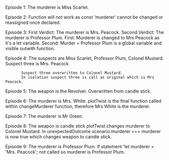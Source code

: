 Episode 1: The murderer is Miss Scarlet.

Episode 2: Function will not work as const 'murderer' cannot be changed or reassigned once declared.

Episode 3: First Verdict:  The murderer is Mrs. Peacock. Second Verdict:  The murderer is Professor Plum.
           First: Murderer is changed to Mrs Peacock as it's a let variable.
           Second: Murder = Professor Plum is a global variable and visible outwith function.

Episode 4: The suspects are Miss Scarlet, Professor Plum, Colonel Mustard.
           Suspect three is Mrs. Peacock

           Suspect three overwritten to Colonel Mustard.
           In isolation suspect three is call as original which is Mrs Peacock.

Episode 5: The weapon is the Revolver. Overwritten from candle stick.

Episode 6: The murderer is Mrs. White.
           plotTwist is the final function called within changeMurderer function, therefore Mrs White is the murderer.

Episode 7: The murderer is Mr Green.  

Episode 8: The weapon is candle stick
           plotTwist changes murderer to Colonel Mustard. In unexpectedOutcome scenario.murderer === murderer is now true which changes weapon to candle stick.

Episode 9: The murderer is Professor Plum.
           If statement 'let murderer = 'Mrs. Peacock'; not called so murderer is Professor Plum.
